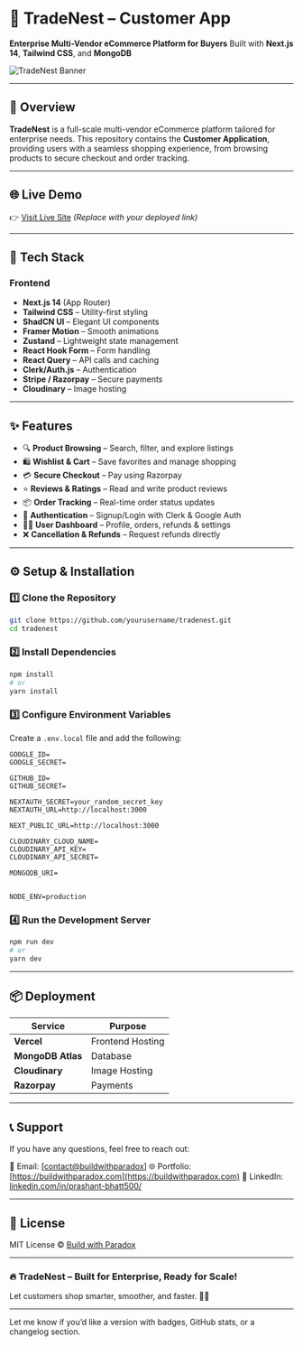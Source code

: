 # 🛒 TradeNest – Customer App

**Enterprise Multi-Vendor eCommerce Platform for Buyers**
Built with **Next.js 14**, **Tailwind CSS**, and **MongoDB**

![TradeNest Banner](https://res.cloudinary.com/deduj0jrx/image/upload/c_fill,g_auto,h_250,w_970/b_rgb:000000,e_gradient_fade,y_-0.50/c_scale,co_rgb:ffffff,fl_relative,l_text:montserrat_25_style_light_align_center:Shop%20Now,w_0.5,y_0.18/v1747159592/trade_nest_xdmjge.png)

---

## 🚀 Overview

**TradeNest** is a full-scale multi-vendor eCommerce platform tailored for enterprise needs. This repository contains the **Customer Application**, providing users with a seamless shopping experience, from browsing products to secure checkout and order tracking.

---

## 🌐 Live Demo

👉 [Visit Live Site](https://tradenest.vercel.app) *(Replace with your deployed link)*

---

## 🧰 Tech Stack

### Frontend

* **Next.js 14** (App Router)
* **Tailwind CSS** – Utility-first styling
* **ShadCN UI** – Elegant UI components
* **Framer Motion** – Smooth animations
* **Zustand** – Lightweight state management
* **React Hook Form** – Form handling
* **React Query** – API calls and caching
* **Clerk/Auth.js** – Authentication
* **Stripe / Razorpay** – Secure payments
* **Cloudinary** – Image hosting

---

## ✨ Features

* 🔍 **Product Browsing** – Search, filter, and explore listings
* 🛍️ **Wishlist & Cart** – Save favorites and manage shopping
* 💳 **Secure Checkout** – Pay using Razorpay
* ⭐ **Reviews & Ratings** – Read and write product reviews
* 📦 **Order Tracking** – Real-time order status updates
* 🔑 **Authentication** – Signup/Login with Clerk & Google Auth
* 🧑‍💼 **User Dashboard** – Profile, orders, refunds & settings
* ❌ **Cancellation & Refunds** – Request refunds directly


---

## ⚙️ Setup & Installation

### 1️⃣ Clone the Repository

```bash
git clone https://github.com/yourusername/tradenest.git
cd tradenest
```

### 2️⃣ Install Dependencies

```bash
npm install
# or
yarn install
```

### 3️⃣ Configure Environment Variables

Create a `.env.local` file and add the following:

```env
GOOGLE_ID=
GOOGLE_SECRET=

GITHUB_ID=
GITHUB_SECRET=

NEXTAUTH_SECRET=your_random_secret_key
NEXTAUTH_URL=http://localhost:3000

NEXT_PUBLIC_URL=http://localhost:3000

CLOUDINARY_CLOUD_NAME=
CLOUDINARY_API_KEY=
CLOUDINARY_API_SECRET=

MONGODB_URI=


NODE_ENV=production
```

### 4️⃣ Run the Development Server

```bash
npm run dev
# or
yarn dev
```

---

## 📦 Deployment

| Service               | Purpose          |
| --------------------- | ---------------- |
| **Vercel**            | Frontend Hosting |
| **MongoDB Atlas**     | Database         |
| **Cloudinary**        | Image Hosting    |
| **Razorpay**          | Payments         |

---

## 📞 Support

If you have any questions, feel free to reach out:

📧 Email: \[[contact@buildwithparadox](mailto:contact@buildwithparadix)]
🌐 Portfolio: \[https://buildwithparadox.com](https://buildwithparadox.com)
💼 LinkedIn: [linkedin.com/in/prashant-bhatt500/](https://www.linkedin.com/in/prashant-bhatt500/)

---

## 📄 License

MIT License © [Build with Paradox](https://github.com/build-with-paradox)

---

### 🔥 TradeNest – Built for Enterprise, Ready for Scale!

Let customers shop smarter, smoother, and faster. 🛒✨

---

Let me know if you’d like a version with badges, GitHub stats, or a changelog section.
